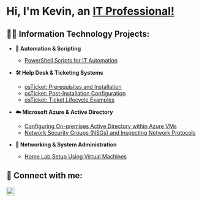 <h1>Hi, I'm Kevin, an <a href="https://www.linkedin.com/in/kevincabreraroldan/">IT Professional!</a></h1> 

<h2>👨‍💻 Information Technology Projects:</h2>

- <b>🔹 Automation & Scripting</b>
  - [PowerShell Scripts for IT Automation](https://github.com/k3v1n-r/auto-scripts)

- <b>🛠 Help Desk & Ticketing Systems</b>
  - [osTicket: Prerequisites and Installation](https://github.com/k3v1n-r/osticket-prereqs)
  - [osTicket: Post-Installation Configuration](https://github.com/k3v1n-r/post-install-config)
  - [osTicket: Ticket Lifecycle Examples](https://github.com/k3v1n-r/ticket-lifecycle)

- <b>☁️ Microsoft Azure & Active Directory</b>
  - [Configuring On-premises Active Directory within Azure VMs](https://github.com/k3v1n-r/ad-azure)
  - [Network Security Groups (NSGs) and Inspecting Network Protocols](https://github.com/k3v1n-r/azure-network-protocols)

- <b>📡 Networking & System Administration</b>
  - [Home Lab Setup Using Virtual Machines](https://github.com/k3v1n-r/homelab-azure)

<h2>🤳 Connect with me:</h2>

[<img align="left" alt="Kevin | LinkedIn" width="22px" src="https://cdn.jsdelivr.net/npm/simple-icons@v3/icons/linkedin.svg" />][linkedin]

[linkedin]: https://www.linkedin.com/in/kcroldan/  
